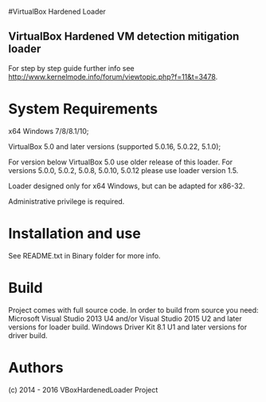 
#VirtualBox Hardened Loader
## VirtualBox Hardened VM detection mitigation loader

For step by step guide further info see
http://www.kernelmode.info/forum/viewtopic.php?f=11&t=3478.

# System Requirements

x64 Windows 7/8/8.1/10;

VirtualBox 5.0 and later versions (supported 5.0.16, 5.0.22, 5.1.0);

For version below VirtualBox 5.0 use older release of this loader.
For versions 5.0.0, 5.0.2, 5.0.8, 5.0.10, 5.0.12 please use loader version 1.5.

Loader designed only for x64 Windows, but can be adapted for x86-32.

Administrative privilege is required.


# Installation and use

See README.txt in Binary folder for more info.


# Build 

Project comes with full source code.
In order to build from source you need:
Microsoft Visual Studio 2013 U4 and/or Visual Studio 2015 U2 and later versions for loader build.
Windows Driver Kit 8.1 U1 and later versions for driver build.
 

# Authors

(c) 2014 - 2016 VBoxHardenedLoader Project
